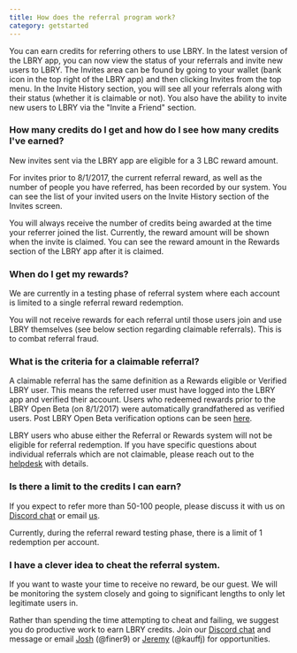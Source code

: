 ```yaml
---
title: How does the referral program work?
category: getstarted
---
```


You can earn credits for referring others to use LBRY. In the latest version of the LBRY app, you can now view the status of your referrals and invite new users to LBRY. The Invites area can be found by going to your wallet (bank icon in the top right of the LBRY app) and then clicking Invites from the top menu. In the Invite History section, you will see all your referrals along with their status (whether it is claimable or not). You also have the ability to invite new users to LBRY via the "Invite a Friend" section.  

### How many credits do I get and how do I see how many credits I've earned?

New invites sent via the LBRY app are eligible for a 3 LBC reward amount. 

For invites prior to 8/1/2017, the current referral reward, as well as the number of people you have referred, has been recorded by our system. You can see the list of your invited users on the Invite History section of the Invites screen.

You will always receive the number of credits being awarded at the time your referrer joined the list. Currently, the reward amount will be shown when the invite is claimed. You can see the reward amount in the Rewards section of the LBRY app after it is claimed. 

### When do I get my rewards?

We are currently in a testing phase of referral system where each account is limited to a single referral reward redemption.  

You will not receive rewards for each referral until those users join and use LBRY themselves (see below section regarding claimable referrals). This is to combat referral fraud.

### What is the criteria for a claimable referral?

A claimable referral has the same definition as a Rewards eligible or Verified LBRY user. This means the referred user must have logged into the LBRY app and verified their account.  Users who redeemed rewards prior to the LBRY Open Beta (on 8/1/2017) were automatically grandfathered as verified users. Post LBRY Open Beta verification options can be seen [here](https://lbry.io/faq/identity-requirements). 

LBRY users who abuse either the Referral or Rewards system will not be eligible for referral redemption. If you have specific questions about individual referrals which are not claimable, please reach out to the [helpdesk](mailto:help@lbry.io) with details. 

### Is there a limit to the credits I can earn?

If you expect to refer more than 50-100 people, please discuss it with us on [Discord chat](http://chat.lbry.io) or email [us](mailto:josh@lbry.io).

Currently, during the referral reward testing phase, there is a limit of 1 redemption per account.

### I have a clever idea to cheat the referral system.

If you want to waste your time to receive no reward, be our guest. We will be monitoring the system closely and going to significant lengths to only let legitimate users in.

Rather than spending the time attempting to cheat and failing, we suggest you do productive work to earn LBRY credits. Join our [Discord chat](http://chat.lbry.io) and message or email [Josh](mailto:josh@lbry.io) (@finer9) or [Jeremy](mailto:jeremy@lbry.io) (@kauffj) for opportunities.
